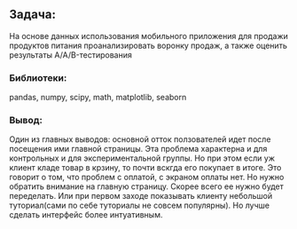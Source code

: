 ## Задача:

На основе данных использования мобильного приложения для продажи продуктов питания проанализировать воронку продаж, а также оценить результаты A/A/B-тестирования 

### Библиотеки:

pandas, numpy, scipy, math, matplotlib, seaborn

### Вывод:

Один из главных выводов: основной отток ползователей идет после посещения ими главной страницы. Эта проблема характерна и для контрольных и для экспериментальной группы. Но при этом если уж клиент кладе товар в крзину, то почти вскгда его покупает в итоге. Это говорит о том, что проблем с оплатой, с экраном оплаты нет. Но нужно обратить внимание на главную страницу. Скорее всего ее нужно будет переделать. Или при первом заходе показывать клиенту небольшой туториал(сами по себе туториалы не совсем популярны). Но лучше сделать интерфейс более интуативным.
